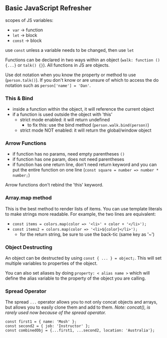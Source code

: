 ## Basic JavaScript Refresher

scopes of JS variables:

- `var` -> function
- `let` -> block
- `const` -> block

use `const` unless a variable needs to be changed, then use `let`

Functions can be declared in two ways within an object (`walk: function () {...}` or `talk() {}`). All functions in JS are objects.

Use dot notation when you know the property or method to use (`person.talk()`). If you don't know or are unsure of which to access the do notation such as `person['name'] = 'Dan'`.

### This & Bind

- inside a function within the object, it will reference the current object
- if a function is used outside the object with 'this'
  - strict mode enabled: it will return undefined
    - to fix this: use the bind method (`person.walk.bind(person)`)
  - strict mode NOT enabled: it will return the global/window object

### Arrow Functions

- if function has no params, need empty parentheses `()`
- if function has one param, does not need parentheses
- if function has one return line, don't need return keyword and you can put the entire function on one line (`const square = number => number * number;`)

Arrow functions don't rebind the 'this' keyword.

### Array.map method

This is the best method to render lists of items. You can use template literals to make strings more readable. For example, the two lines are equivalent:

- `const items = colors.map(color => '<li>' + color + '</li>');`
- `const items2 = colors.map(color => '<li>${color}</li>');`
  - for the return string, be sure to use the back-tic (same key as '~')

### Object Destructing

An object can be destructed by using `const { ... } = object;`. This will set multiple variables to properties of the object.

You can also set aliases by doing `property: < alias name >` which will define the alias variable to the property of the object you are calling.

### Spread Operator

The spread `...` operator allows you to not only concat objects and arrays, but allows you to easily clone them and add to them. _Note: concat(), is rarely used now because of the spread operator._

```
const first1 = { name: 'Mosh' };
const second2 = { job: 'Instructor' };
const combinedObj = {...first1, ...second2, location: 'Australia'};
```
